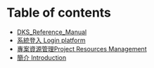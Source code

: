 # Table of contents

* [DKS\_Reference\_Manual](README.md)
* [系統登入 Login platform](xi-tong-deng-ru-login-platform.md)
* [專案資源管理Project Resources Management](resources-management.md)
* [簡介 Introduction](jian-jie-introduction.md)

